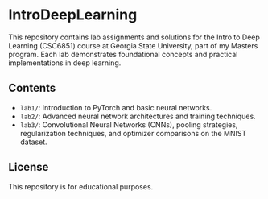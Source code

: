 # IntroDeepLearning

This repository contains lab assignments and solutions for the Intro to Deep Learning (CSC6851) course at Georgia State University, part of my Masters program. Each lab demonstrates foundational concepts and practical implementations in deep learning.

## Contents

- `lab1/`: Introduction to PyTorch and basic neural networks.
- `lab2/`: Advanced neural network architectures and training techniques.
- `lab3/`: Convolutional Neural Networks (CNNs), pooling strategies, regularization techniques, and optimizer comparisons on the MNIST dataset.

## License

This repository is for educational purposes.